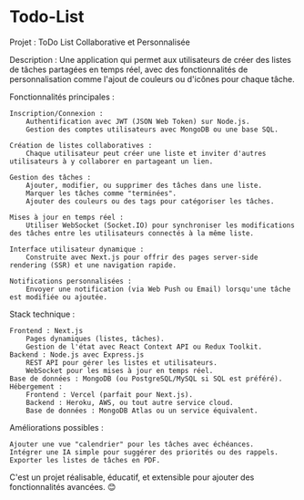 # Todo-List



Projet : ToDo List Collaborative et Personnalisée

Description : Une application qui permet aux utilisateurs de créer des listes de tâches partagées en temps réel, avec des fonctionnalités de personnalisation comme l'ajout de couleurs ou d'icônes pour chaque tâche.

Fonctionnalités principales :

    Inscription/Connexion :
        Authentification avec JWT (JSON Web Token) sur Node.js.
        Gestion des comptes utilisateurs avec MongoDB ou une base SQL.

    Création de listes collaboratives :
        Chaque utilisateur peut créer une liste et inviter d'autres utilisateurs à y collaborer en partageant un lien.

    Gestion des tâches :
        Ajouter, modifier, ou supprimer des tâches dans une liste.
        Marquer les tâches comme "terminées".
        Ajouter des couleurs ou des tags pour catégoriser les tâches.

    Mises à jour en temps réel :
        Utiliser WebSocket (Socket.IO) pour synchroniser les modifications des tâches entre les utilisateurs connectés à la même liste.

    Interface utilisateur dynamique :
        Construite avec Next.js pour offrir des pages server-side rendering (SSR) et une navigation rapide.

    Notifications personnalisées :
        Envoyer une notification (via Web Push ou Email) lorsqu'une tâche est modifiée ou ajoutée.

Stack technique :

    Frontend : Next.js
        Pages dynamiques (listes, tâches).
        Gestion de l'état avec React Context API ou Redux Toolkit.
    Backend : Node.js avec Express.js
        REST API pour gérer les listes et utilisateurs.
        WebSocket pour les mises à jour en temps réel.
    Base de données : MongoDB (ou PostgreSQL/MySQL si SQL est préféré).
    Hébergement :
        Frontend : Vercel (parfait pour Next.js).
        Backend : Heroku, AWS, ou tout autre service cloud.
        Base de données : MongoDB Atlas ou un service équivalent.

Améliorations possibles :

    Ajouter une vue "calendrier" pour les tâches avec échéances.
    Intégrer une IA simple pour suggérer des priorités ou des rappels.
    Exporter les listes de tâches en PDF.

C'est un projet réalisable, éducatif, et extensible pour ajouter des fonctionnalités avancées. 😊
